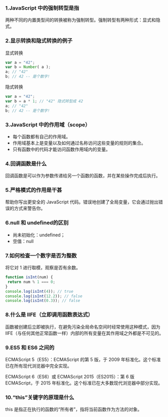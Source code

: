 ### 1.JavaScript 中的强制转型是指

两种不同的内置类型间的转换被称为强制转型。强制转型有两种形式：显式和隐式。

### 2.显示转换和隐式转换的例子

显式转换

```javascript
var a = "42";
var b = Number( a );
a; // "42"
b; // 42 -- 是个数字!
```

隐式转换

```javascript
var a = "42";
var b = a * 1; // "42" 隐式转型成 42 
a; // "42"
b; // 42 -- 是个数字!
```

### 3.JavaScript 中的作用域（scope）

- 每个函数都有自己的作用域。
- 作用域基本上是变量以及如何通过名称访问这些变量的规则的集合。
- 只有函数中的代码才能访问函数作用域内的变量。

### 4.回调函数是什么

回调函数是可以作为参数传递给另一个函数的函数，并在某些操作完成后执行。

### 5.严格模式的作用是干甚

帮助你写出更安全的 JavaScript 代码。错误地创建了全局变量，它会通过抛出错误的方式来警告你。

### 6.null 和 undefined的区别

- 尚未初始化：undefined；
- 空值：null

### 7.如何检查一个数字是否为整数

将它对 1 进行取模，观察是否有余数。

```javascript
function isInt(num) {
 return num % 1 === 0;
}
console.log(isInt(4)); // true
console.log(isInt(12.2)); // false
console.log(isInt(0.3)); // false
```

### 8.什么是 IIFE（立即调用函数表达式）

函数被创建后立即被执行，在避免污染全局命名空间时经常使用这种模式，因为 IIFE（与任何其他正常函数一样）内部的所有变量在其作用域之外都是不可见的。

### 9.ES5 和 ES6 之间的

ECMAScript 5（ES5）：ECMAScript 的第 5 版，于 2009 年标准化。这个标准已在所有现代浏览器中完全实现。

ECMAScript 6（ES6）或 ECMAScript 2015（ES2015）：第 6 版 ECMAScript，于 2015 年标准化。这个标准已在大多数现代浏览器中部分实现。

### 10.“this”关键字的原理是什么

this 是指正在执行的函数的“所有者”，指将当前函数作为方法的对象。